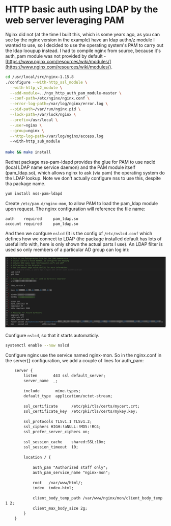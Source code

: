 # HTTP basic auth using LDAP by the web server leveraging PAM

Nginx did not (at the time I built this, which is some years ago, as you can see by the nginx version in the example) have an ldap authn/z module I wanted to use, so I decided to use the operating system's PAM to carry out the ldap looupup instead. I had to compile nginx from source, because it's auth_pam module was not provided by default -  [https://www.nginx.com/resources/wiki/modules/](https://www.nginx.com/resources/wiki/modules/).

```bash
cd /usr/local/src/nginx-1.15.8
./configure --with-http_ssl_module \
  --with-http_v2_module \
  --add-module=../ngx_http_auth_pam_module-master \
  --conf-path=/etc/nginx/nginx.conf \
  --error-log-path=/var/log/nginx/error.log \
  --pid-path=/var/run/nginx.pid \
  --lock-path=/var/lock/nginx \
  --prefix=/usr/local \
  --user=nginx \
  --group=nginx \
  --http-log-path=/var/log/nginx/access.log 
  --with-http_sub_module

make && make install
```

Redhat package nss-pam-ldapd provides the glue for PAM to use nscld  (local LDAP name service daemon) and the PAM module itself (pam_ldap.so), which allows nginx to ask (via pam) the operating system do the LDAP lookup. Note we don't actually configure nss to use this, despite tha package name.

```bash
yum install nss-pam-ldapd
```

Create `/etc/pam.d/nginx-mon`, to allow PAM to load the pam_ldap module upon request. The nginx configuration will reference the file name:

```text
auth    required     pam_ldap.so
account required     pam_ldap.so
```

And then we confgure `nslcd` (It is the config of `/etc/nslcd.conf` which defines how we connect to LDAP (the package installed default has lots of useful info with, here is only shown the actual parts I use). An LDAP filter is used so only members of a particular AD group can log in):

![/etc/nslcd.conf](nginx_pam_ldap_authnz_nslcd_conf.png)

Configure `nslcd`, so that it starts automaticly.

```bash
systemctl enable --now nslcd
```

Configure nginx use the service named nginx-mon. So in the nginx.conf in the server{} configuration, we add a couple of lines for auth_pam:

```text
    server {
        listen       443 ssl default_server;
        server_name  _;

        include       mime.types;
        default_type  application/octet-stream;

        ssl_certificate      /etc/pki/tls/certs/mycert.crt;
        ssl_certificate_key  /etc/pki/tls/certs/mykey.key;

        ssl_protocols TLSv1.1 TLSv1.2;
        ssl_ciphers HIGH:!aNULL:!MD5:!RC4;
        ssl_prefer_server_ciphers on;

        ssl_session_cache    shared:SSL:10m;
        ssl_session_timeout  10;

        location / {

            auth_pam "Authorized staff only";
            auth_pam_service_name "nginx-mon";

            root   /var/www/html/;
            index  index.html;

            client_body_temp_path /var/www/nginx/mon/client_body_temp 1 2;
            client_max_body_size 2g;
        }
    }
```
